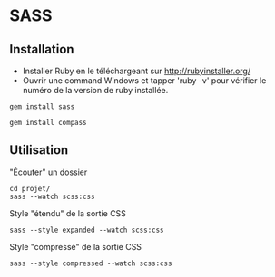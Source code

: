 # SASS

## Installation

* Installer Ruby en le téléchargeant sur http://rubyinstaller.org/
* Ouvrir une command Windows et tapper 'ruby -v' pour vérifier le numéro de la version de ruby installée.


```
gem install sass
```

```
gem install compass
```

## Utilisation

"Écouter" un dossier

```
cd projet/
sass --watch scss:css
```


Style "étendu" de la sortie CSS

```
sass --style expanded --watch scss:css
```

Style "compressé" de la sortie CSS

```
sass --style compressed --watch scss:css
```
